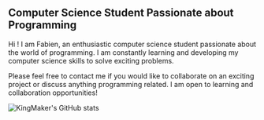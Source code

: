 ## Computer Science Student Passionate about Programming

Hi ! I am Fabien, an enthusiastic computer science student passionate about the world of programming. I am constantly learning and developing my computer science skills to solve exciting problems.

Please feel free to contact me if you would like to collaborate on an exciting project or discuss anything programming related. I am open to learning and collaboration opportunities!

![KingMaker's GitHub stats](https://github-readme-stats.vercel.app/api?username=fabien-ss&show_icons=true&theme=transparent)

<p><img align="center" src="https://github-readme-stats.vercel.app/api/top-langs?username=fabien-ss&show_icons=true&locale=en&layout=compact" alt="fabien-ss" /></p>
